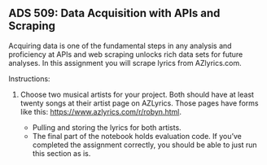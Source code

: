 ## ADS 509: Data Acquisition with APIs and Scraping

Acquiring data is one of the fundamental steps in any analysis and proficiency at APIs and web scraping unlocks rich data sets for future analyses. In this assignment you will scrape lyrics from AZlyrics.com.  

Instructions: 

1. Choose two musical artists for your project. Both should have at least twenty songs at their artist page on AZLyrics. Those pages have forms like this: https://www.azlyrics.com/r/robyn.html. 

    * Pulling and storing the lyrics for both artists.
    * The final part of the notebook holds evaluation code. If you’ve completed the assignment correctly, you should be able to just run this section as is. 

